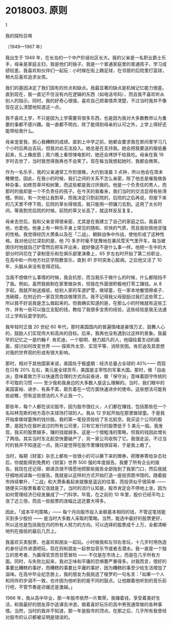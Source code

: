 # 2018003. 原则

1

我的探险召唤

（1949—1967 年）

我出生于 1949 年，在长岛的一个中产阶级社区长大。我的父亲是一名职业爵士乐手，母亲是家庭主妇，我是他们的独子。我是一个普通家庭里的普通孩子，学习成绩较差。我喜欢和伙伴们一起玩：小时候在街上踢足球，在邻居的后院里打篮球，稍大后喜欢追求女孩。

我们的基因决定了我们固有的优点和缺点。我最显著的缺点是机械记忆能力很差。直到现在，我一直记不住没有内在逻辑的东西（如电话号码），而且我不喜欢听从别人的指示。同时，我的好奇心很强，喜欢自己把事情弄清楚，不过当时我并不像现在这么清楚地知道这一点。

我不喜欢上学，不只是因为上学需要背很多东西，也是因为我对大多数教师认为重要的事都不感兴趣。我一直都不明白，除了能得到母亲的认可之外，上学上得好还能带给我什么。

母亲宠爱我，担心我糟糕的成绩。直到上中学之前，她都会要求我在房间里学习几个小时后再出去玩，但我对此无法投入。她总是在支持我。她会把我要送的报纸叠起来，扎上橡皮筋；周六晚上看惊悚电影时，她还会烤饼干给我吃。母亲在我 19 岁时去世了，当时我觉得我再也不会笑了。现在每当我想起她时，我都会微笑。

作为一名乐手，我的父亲通常工作到很晚，大约到凌晨 3 点钟，所以他会在周末睡懒觉。因此，在我小的时候，我们之间的关系不怎么亲密，除了他总是催我做各种杂事，如修剪草坪和树篱，而这些都是我讨厌做的。他是一个负责任的男人，而那时的我却是一个不负责任的孩子。在今天的我看来，我们当时的交流显得有些滑稽。例如，有一次他让我割草，而我决定只割前院的，后院的之后再说，但接下来的几天里不停下雨，后院的草长得很高，我只能用一把镰刀去割。这用了太长时间，等我割完后院的时候，前院的草又长高了，就这样反反复复。

母亲去世后，我和父亲变得很亲密，尤其是在我建立了自己的家庭之后。我喜欢他，也爱他。他身上有一种乐手身上常见的随和、欢快的气质，而且我钦佩他坚强的性格。我觉得经历大萧条以及在「二战」、朝鲜战争中作战，使他形成了这种性格。我对他记忆深刻的是，他 70 多岁时毫不犹豫地在暴风雪天气里开车，每当被困住时他就自己铲雪然后把车开出来，就好像这不是什么事一样。他把一生中的大部分时间花在了录制音乐和在俱乐部里演奏上，65 岁左右时开始了第二份职业，在高中和一所地方社区学院教音乐，直到 81 岁时突发心脏病。之后他又活了 10 年，头脑从来没有变得迟钝。

当我不想做什么事情的时候，我会抗拒，而当我乐于做什么的时候，什么都阻挡不了我。例如，虽然我抵制在家里做杂务，但我在外面很积极地打零工赚钱。从 8 岁起，我就开始送报纸，给别人家的车道铲雪，做球童，在一家本地餐馆擦桌子、洗碗碟，在附近的一家百货商店做理货员。我不记得我父母鼓励过我打这些零工，所以我不好说我是怎么做起来的。但我确实知道的是，在那么小的时候就有这些工作，并有一些可以独立支配的钱，教给了我很多宝贵的经验，这些经验是我无法通过上学和玩耍学到的。

我年轻时正值 20 世纪 60 年代，那时美国国内的普遍情绪是豪情万丈、鼓舞人心的，鼓励人们实现伟大和高尚的目标。后来，我再也没有遇到过这样的景象。我最早的记忆之一是约翰·F. 肯尼迪，一个聪明、魅力超凡的人，他描绘着生动的画面，探讨如何改变世界 —— 探索外太空、实现平等、消除贫困。肯尼迪及其思想对我的世界观的形成有很大影响。

那时，相对于其他国家来说，美国处于极盛期：经济总量占全球的 40%—— 而现在只有 20% 左右，美元是全球货币，美国是主宰性的军事大国。那时，做「自由派」意味着致力于以快速而合理的方式向前奋进，做「保守派」意味着固守传统的不可取的习惯 —— 至少我和我身边的大多数人是这么理解的。当时，我们眼中的美国富裕、进步、有条不紊，肩负着在一切方面快速进步的使命。这些想法可能有些幼稚，但有这些想法的人不止我一个。

那些年，每个人都在谈论股市，因为股市很红火，人们都在赚钱，包括那些在一个名叫林克斯的地方高尔夫球场打球的人。我从 12 岁起开始在那里做球童。于是我开始拿做球童挣的钱炒股。我的第一笔投资投给了东北航空。我买这个公司的股票，是因为在我听说过的所有公司里，只有它发行的股票低于 5 美元一股。我发现，我买的股票越多，赚的钱就越多。这是一个很粗浅的策略，但我的钱因此增长了两倍。其实当时东北航空快要破产了，另一家公司收购了它。我很走运，不过当时的我并不知道这一点。我只是觉得在股市里赚钱很容易，于是我上瘾了。

当时，每期《财富》杂志上都有一张很小的可以撕下来的赠券，把赠券寄给杂志社后，你就能得到免费的《财富》世界 500 强的年度报告。我要了所有企业的报告。我现在还记得，邮递员很不情愿地把那些报告全部拖到了我家门口，然后我就仔细地阅读每一份报告。我就是以这样的方式开始打造一座投资图书馆的。随着股市持续攀升，「二战」和大萧条看起来就像是遥远的往事，而投资似乎很简单 —— 随便买只股票看着它涨就是了。当时的流行认知是，股市肯定会不停地上涨，因为如何管理经济已经发展成了一门科学。毕竟，在之前的 10 年里，股价已经平均上涨了近三倍，而且一些股票的涨幅比这还要大得多。

因此，「成本平均策略」—— 每个月向股市投入金额基本相同的钱，不管这笔钱能买到多少股份 —— 是当时大多数人采取的策略。当然，能选中最好的股票更好，所以这也是包括我在内的所有人努力的方向。可以选择的股票成千上万，全都清晰地列在报纸的最后几页上。

我喜欢买卖股票，也喜欢和朋友一起玩。小时候我和左邻右舍玩，十几岁时用伪造的身份证件进酒吧玩，现在则和朋友一起参加音乐节或者去潜水。我一直是一个独立的思考者，为赢得奖赏而甘愿冒险 —— 不仅是在市场上，而是在几乎所有方面。同时，与失败比起来，我对乏味和平庸的恐惧要严重得多。对我而言，很好的事要比糟糕的事好，而糟糕的事要比平庸的事好，因为糟糕的事至少给生活增加了滋味。在高中毕业纪念册上，我的朋友为我挑选了梭罗的一句名言：「如果一个人和同伴的步调不一致，也许因为他听到的是不同的鼓点。让他跟着他听到的音乐前行吧，不管节奏是迟缓还是激越。」

1966 年，我从高中毕业，那一年股市依然一片繁荣，我赚着钱，享受着美好生活，和我最好的朋友菲尔逃课去冲浪，做着喜好玩乐的高中男孩通常做的各种事情。当然，当时的我并不知道，那一年是股市的顶点。在那之后，几乎所有我曾经对股市的认识都被证明是错误的。

